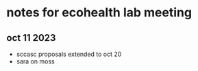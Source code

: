 # notes for ecohealth lab meeting
## oct 11 2023

- sccasc proposals extended to oct 20
- sara on moss